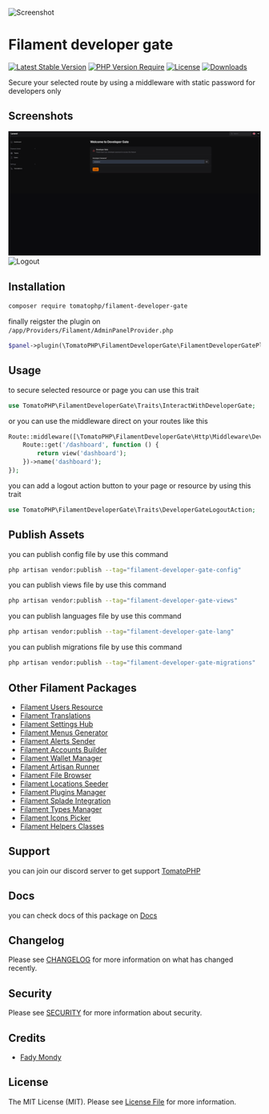 ![Screenshot](https://raw.githubusercontent.com/tomatophp/filament-developer-gate/master/arts/3x1io-tomato-developer-gate.jpg)

# Filament developer gate

[![Latest Stable Version](https://poser.pugx.org/tomatophp/filament-developer-gate/version.svg)](https://packagist.org/packages/tomatophp/filament-developer-gate)
[![PHP Version Require](http://poser.pugx.org/tomatophp/filament-developer-gate/require/php)](https://packagist.org/packages/tomatophp/filament-developer-gate)
[![License](https://poser.pugx.org/tomatophp/filament-developer-gate/license.svg)](https://packagist.org/packages/tomatophp/filament-developer-gate)
[![Downloads](https://poser.pugx.org/tomatophp/filament-developer-gate/d/total.svg)](https://packagist.org/packages/tomatophp/filament-developer-gate)

Secure your selected route by using a middleware with static password for developers only

## Screenshots

![Login](https://raw.githubusercontent.com/tomatophp/filament-developer-gate/master/arts/login.png)
![Logout](https://raw.githubusercontent.com/tomatophp/filament-developer-gate/master/arts/logout-button.png)


## Installation

```bash
composer require tomatophp/filament-developer-gate
```

finally reigster the plugin on `/app/Providers/Filament/AdminPanelProvider.php`

```php
$panel->plugin(\TomatoPHP\FilamentDeveloperGate\FilamentDeveloperGatePlugin::make())
```


## Usage

to secure selected resource or page you can use this trait

```php
use TomatoPHP\FilamentDeveloperGate\Traits\InteractWithDeveloperGate;
```

or you can use the middleware direct on your routes like this

```php
Route::middleware([\TomatoPHP\FilamentDeveloperGate\Http\Middleware\DeveloperGateMiddleware::class])->group(function () {
    Route::get('/dashboard', function () {
        return view('dashboard');
    })->name('dashboard');
});
```

you can add a logout action button to your page or resource by using this trait 

```php
use TomatoPHP\FilamentDeveloperGate\Traits\DeveloperGateLogoutAction;
```

## Publish Assets

you can publish config file by use this command

```bash
php artisan vendor:publish --tag="filament-developer-gate-config"
```

you can publish views file by use this command

```bash
php artisan vendor:publish --tag="filament-developer-gate-views"
```

you can publish languages file by use this command

```bash
php artisan vendor:publish --tag="filament-developer-gate-lang"
```

you can publish migrations file by use this command

```bash
php artisan vendor:publish --tag="filament-developer-gate-migrations"
```

## Other Filament Packages

- [Filament Users Resource](https://www.github.com/tomatophp/filament-users)
- [Filament Translations](https://www.github.com/tomatophp/filament-translations)
- [Filament Settings Hub](https://www.github.com/tomatophp/filament-settings-hub)
- [Filament Menus Generator](https://www.github.com/tomatophp/filament-menus)
- [Filament Alerts Sender](https://www.github.com/tomatophp/filament-alerts)
- [Filament Accounts Builder](https://www.github.com/tomatophp/filament-accounts)
- [Filament Wallet Manager](https://www.github.com/tomatophp/filament-wallet)
- [Filament Artisan Runner](https://www.github.com/tomatophp/filament-artisan)
- [Filament File Browser](https://www.github.com/tomatophp/filament-browser)
- [Filament Locations Seeder](https://www.github.com/tomatophp/filament-locations)
- [Filament Plugins Manager](https://www.github.com/tomatophp/filament-plugins)
- [Filament Splade Integration](https://www.github.com/tomatophp/filament-splade)
- [Filament Types Manager](https://www.github.com/tomatophp/filament-types)
- [Filament Icons Picker](https://www.github.com/tomatophp/filament-icons)
- [Filament Helpers Classes](https://www.github.com/tomatophp/filament-helpers)

## Support

you can join our discord server to get support [TomatoPHP](https://discord.gg/Xqmt35Uh)

## Docs

you can check docs of this package on [Docs](https://docs.tomatophp.com/filament/filament-developer-gate)

## Changelog

Please see [CHANGELOG](CHANGELOG.md) for more information on what has changed recently.

## Security

Please see [SECURITY](SECURITY.md) for more information about security.

## Credits

- [Fady Mondy](https://wa.me/+201207860084)

## License

The MIT License (MIT). Please see [License File](LICENSE.md) for more information.

